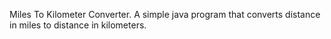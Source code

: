 Miles To Kilometer Converter.
A simple java program that converts  distance in miles to distance in kilometers.
